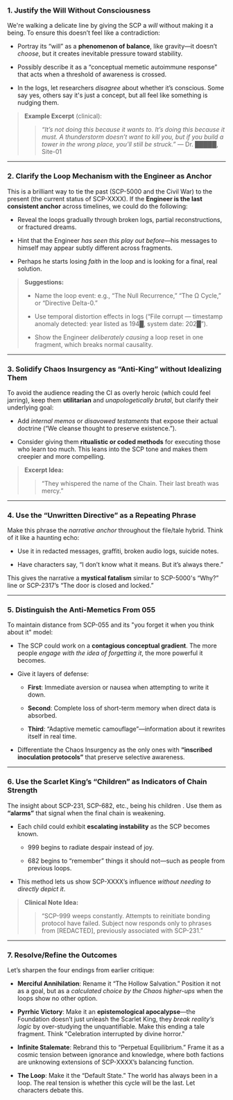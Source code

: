 ### 1. **Justify the Will Without Consciousness**

We're walking a delicate line by giving the SCP a _will_ without making it a being. To ensure this doesn’t feel like a contradiction:

- Portray its “will” as a **phenomenon of balance**, like gravity—it doesn’t _choose_, but it creates inevitable pressure toward stability.
    
- Possibly describe it as a “conceptual memetic autoimmune response” that acts when a threshold of awareness is crossed.
    
- In the logs, let researchers _disagree_ about whether it’s conscious. Some say yes, others say it's just a concept, but all feel like something is nudging them.
    

> **Example Excerpt** (clinical):
> 
> > _“It’s not doing this because it wants to. It’s doing this because it must. A thunderstorm doesn’t want to kill you, but if you build a tower in the wrong place, you’ll still be struck.”_ — Dr. █████, Site-01

---

### 2. **Clarify the Loop Mechanism with the Engineer as Anchor**

This is a brilliant way to tie the past (SCP-5000 and the Civil War) to the present (the current status of SCP-XXXX). If the **Engineer is the last consistent anchor** across timelines, we could do the following:

- Reveal the loops gradually through broken logs, partial reconstructions, or fractured dreams.
    
- Hint that the Engineer _has seen this play out before_—his messages to himself may appear subtly different across fragments.
    
- Perhaps he starts losing _faith_ in the loop and is looking for a final, real solution.
    

> **Suggestions:**
> 
> - Name the loop event: e.g., “The Null Recurrence,” “The Ω Cycle,” or “Directive Delta-0.”
>     
> - Use temporal distortion effects in logs (“File corrupt — timestamp anomaly detected: year listed as 194█, system date: 202█”).
>     
> - Show the Engineer _deliberately causing_ a loop reset in one fragment, which breaks normal causality.
>     

---

### 3. **Solidify Chaos Insurgency as “Anti-King” without Idealizing Them**

To avoid the audience reading the CI as overly heroic (which could feel jarring), keep them **utilitarian** and _unapologetically brutal_, but clarify their underlying goal:

- Add _internal memos_ or _disavowed testaments_ that expose their actual doctrine (“We cleanse thought to preserve existence.”).
    
- Consider giving them **ritualistic or coded methods** for executing those who learn too much. This leans into the SCP tone and makes them creepier and more compelling.
    

> **Excerpt Idea:**
> 
> > “They whispered the name of the Chain. Their last breath was mercy.”

---

### 4. **Use the “Unwritten Directive” as a Repeating Phrase**

Make this phrase the _narrative anchor_ throughout the file/tale hybrid. Think of it like a haunting echo:

- Use it in redacted messages, graffiti, broken audio logs, suicide notes.
    
- Have characters say, “I don’t know what it means. But it’s always there.”
    

This gives the narrative a **mystical fatalism** similar to SCP-5000's “Why?” line or SCP-2317’s “The door is closed and locked.”

---

### 5. **Distinguish the Anti-Memetics From 055**

To maintain distance from SCP-055 and its "you forget it when you think about it" model:

- The SCP could work on a **contagious conceptual gradient**. The more people _engage with the idea of forgetting it_, the more powerful it becomes.
    
- Give it layers of defense:
    
    - **First**: Immediate aversion or nausea when attempting to write it down.
        
    - **Second**: Complete loss of short-term memory when direct data is absorbed.
        
    - **Third**: “Adaptive memetic camouflage”—information about it rewrites itself in real time.
        
- Differentiate the Chaos Insurgency as the only ones with **“inscribed inoculation protocols”** that preserve selective awareness.
    

---

### 6. **Use the Scarlet King’s “Children” as Indicators of Chain Strength**

The insight about SCP-231, SCP-682, etc., being his children . Use them as **“alarms”** that signal when the final chain is weakening.

- Each child could exhibit **escalating instability** as the SCP becomes known.
    
    - 999 begins to radiate despair instead of joy.
        
    - 682 begins to “remember” things it should not—such as people from previous loops.
        
- This method lets us show SCP-XXXX’s influence _without needing to directly depict it_.
    

> **Clinical Note Idea:**
> 
> > “SCP-999 weeps constantly. Attempts to reinitiate bonding protocol have failed. Subject now responds only to phrases from [REDACTED], previously associated with SCP-231.”

---

### 7. **Resolve/Refine the Outcomes**

Let’s sharpen the four endings from earlier critique:

- **Merciful Annihilation**: Rename it “The Hollow Salvation.” Position it not as a goal, but as a _calculated choice by the Chaos higher-ups_ when the loops show no other option.
    
- **Pyrrhic Victory**: Make it an **epistemological apocalypse**—the Foundation doesn’t just unleash the Scarlet King, they _break reality’s logic_ by over-studying the unquantifiable. Make this ending a tale fragment. Think "Celebration interrupted by divine horror."
    
- **Infinite Stalemate**: Rebrand this to “Perpetual Equilibrium.” Frame it as a cosmic tension between ignorance and knowledge, where both factions are unknowing extensions of SCP-XXXX’s balancing function.
    
- **The Loop**: Make it the “Default State.” The world has always been in a loop. The real tension is whether this cycle will be the last. Let characters debate this.